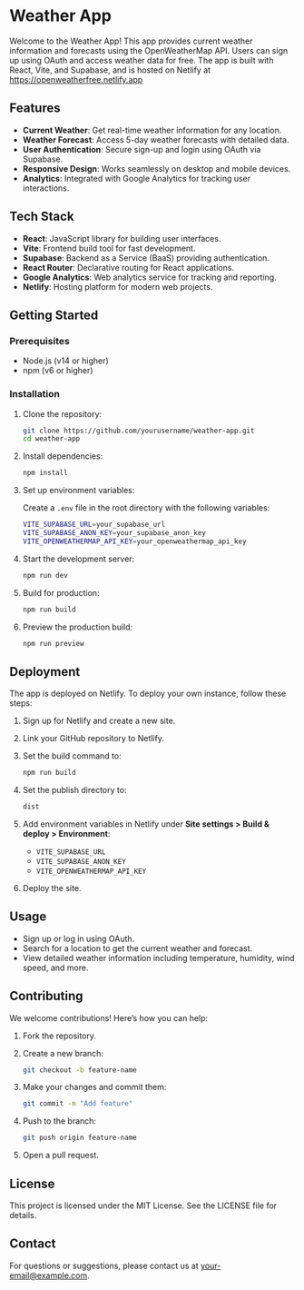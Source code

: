 # Weather App

Welcome to the Weather App! This app provides current weather information and forecasts using the OpenWeatherMap API. Users can sign up using OAuth and access weather data for free. The app is built with React, Vite, and Supabase, and is hosted on Netlify at https://openweatherfree.netlify.app

## Features

- **Current Weather**: Get real-time weather information for any location.
- **Weather Forecast**: Access 5-day weather forecasts with detailed data.
- **User Authentication**: Secure sign-up and login using OAuth via Supabase.
- **Responsive Design**: Works seamlessly on desktop and mobile devices.
- **Analytics**: Integrated with Google Analytics for tracking user interactions.

## Tech Stack

- **React**: JavaScript library for building user interfaces.
- **Vite**: Frontend build tool for fast development.
- **Supabase**: Backend as a Service (BaaS) providing authentication.
- **React Router**: Declarative routing for React applications.
- **Google Analytics**: Web analytics service for tracking and reporting.
- **Netlify**: Hosting platform for modern web projects.

## Getting Started

### Prerequisites

- Node.js (v14 or higher)
- npm (v6 or higher)

### Installation

1. Clone the repository:

    ```bash
    git clone https://github.com/yourusername/weather-app.git
    cd weather-app
    ```

2. Install dependencies:

    ```bash
    npm install
    ```

3. Set up environment variables:

    Create a `.env` file in the root directory with the following variables:

    ```bash
    VITE_SUPABASE_URL=your_supabase_url
    VITE_SUPABASE_ANON_KEY=your_supabase_anon_key
    VITE_OPENWEATHERMAP_API_KEY=your_openweathermap_api_key
    ```

4. Start the development server:

    ```bash
    npm run dev
    ```

5. Build for production:

    ```bash
    npm run build
    ```

6. Preview the production build:

    ```bash
    npm run preview
    ```

## Deployment

The app is deployed on Netlify. To deploy your own instance, follow these steps:

1. Sign up for Netlify and create a new site.
2. Link your GitHub repository to Netlify.
3. Set the build command to:

    ```bash
    npm run build
    ```

4. Set the publish directory to:

    ```bash
    dist
    ```

5. Add environment variables in Netlify under **Site settings > Build & deploy > Environment**:

    - `VITE_SUPABASE_URL`
    - `VITE_SUPABASE_ANON_KEY`
    - `VITE_OPENWEATHERMAP_API_KEY`

6. Deploy the site.

## Usage

- Sign up or log in using OAuth.
- Search for a location to get the current weather and forecast.
- View detailed weather information including temperature, humidity, wind speed, and more.

## Contributing

We welcome contributions! Here’s how you can help:

1. Fork the repository.
2. Create a new branch:

    ```bash
    git checkout -b feature-name
    ```

3. Make your changes and commit them:

    ```bash
    git commit -m "Add feature"
    ```

4. Push to the branch:

    ```bash
    git push origin feature-name
    ```

5. Open a pull request.

## License

This project is licensed under the MIT License. See the LICENSE file for details.

## Contact

For questions or suggestions, please contact us at your-email@example.com.

